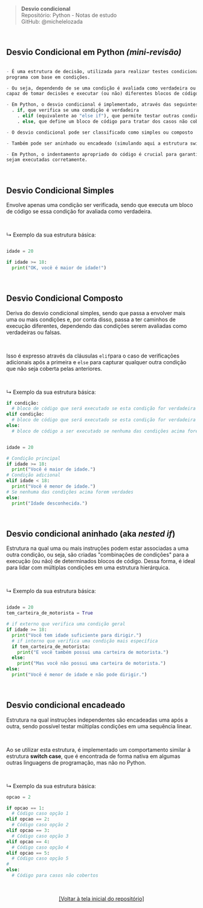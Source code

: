 > **Desvio condicional**  
> Repositório: Python - Notas de estudo     
> GitHub: @michelelozada
&nbsp;
     
&nbsp;  
## Desvio Condicional em Python *(mini-revisão)*
```py

- É uma estrutura de decisão, utilizada para realizar testes condicionais e controlar o fluxo do 
programa com base em condições.

- Ou seja, dependendo de se uma condição é avaliada como verdadeira ou como falsa, o programa é 
capaz de tomar decisões e executar (ou não) diferentes blocos de código 

- Em Python, o desvio condicional é implementado, através das seguintes palavras-chave: 
  . if, que verifica se uma condição é verdadeira
	. elif (equivalente ao "else if"), que permite testar outras condições
	. else, que define um bloco de código para tratar dos casos não cobertos pelas condições anteriores

- O desvio condicional pode ser classificado como simples ou composto 

- Também pode ser aninhado ou encadeado (simulando aqui a estrutura switch case de outras linguagens)  

- Em Python, o indentamento apropriado do código é crucial para garantir que os blocos if, elif e else 
sejam executadas corretamente. 
```

&nbsp; 

## Desvio Condicional Simples
Envolve apenas uma condição ser verificada, sendo que executa um bloco de código se essa condição for avaliada como verdadeira.

&nbsp; 

↳ Exemplo da sua estrutura básica:

```py

idade = 20

if idade >= 18:
  print("OK, você é maior de idade!")
```

&nbsp; 

## Desvio Condicional Composto
Deriva do desvio condicional simples, sendo que passa a envolver mais uma ou mais condições e, por conta disso, passa a ter caminhos de execução diferentes, dependendo das condições serem avaliadas como verdadeiras ou falsas. 

&nbsp; 

Isso é expresso através da cláusulas `elif`para o caso de verificações adicionais após a primeira e `else` para capturar qualquer outra condição que não seja coberta pelas anteriores.

&nbsp; 

↳ Exemplo da sua estrutura básica:

```py
if condição:
  # bloco de código que será executado se esta condição for verdadeira
elif condição:
  # bloco de código que será executado se esta condição for verdadeira
else:
  # bloco de código a ser executado se nenhuma das condições acima forem verdadeiras
```

```py

idade = 20

# Condição principal
if idade >= 18:
  print("Você é maior de idade.")
# Condição adicional		
elif idade < 18:
  print("Você é menor de idade.")
# Se nenhuma das condições acima forem verdades	
else:
  print("Idade desconhecida.")
```		

&nbsp; 
		
## Desvio condicional aninhado (aka _nested if_)
Estrutura na qual uma ou mais instruções podem estar associadas a uma outra condição, ou seja, são criadas "combinações de condições" para a execução (ou não) de determinados blocos de código. Dessa forma, é ideal para lidar com múltiplas condições em uma estrutura hierárquica.

&nbsp; 

↳ Exemplo da sua estrutura básica:

```py

idade = 20
tem_carteira_de_motorista = True

# if externo que verifica uma condição geral 
if idade >= 18:
  print("Você tem idade suficiente para dirigir.")
  # if interno que verifica uma condição mais específica
  if tem_carteira_de_motorista:
    print("E você também possui uma carteira de motorista.")
  else:
    print("Mas você não possui uma carteira de motorista.")
else:
  print("Você é menor de idade e não pode dirigir.")
```

&nbsp; 

## Desvio condicional encadeado 
Estrutura na qual instruções independentes são encadeadas uma após a outra, sendo possível testar múltiplas condições em uma sequência linear.

&nbsp; 

Ao se utilizar esta estrutura, é implementado um comportamento similar à estrutura **switch case**, que é encontrada de forma nativa em algumas outras linguagens de programação, mas não no Python.

&nbsp; 

↳ Exemplo da sua estrutura básica:

```py
opcao = 2

if opcao == 1:
  # Código caso opção 1
elif opcao == 2:
  # Código caso opção 2
elif opcao == 3:
  # Código caso opção 3
elif opcao == 4:
  # Código caso opção 4
elif opcao == 5:
  # Código caso opção 5
# 	
else:
  # Código para casos não cobertos 
```		

&nbsp;

<div align="center">
<a href="https://github.com/michelelozada/Python-Study-Notes">[Voltar à tela inicial do repositório]</a>
</div>